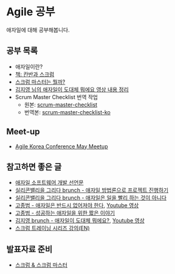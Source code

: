 # Agile 공부

애자일에 대해 공부해봅니다.

## 공부 목록

- 애자일이란?
- [책: 칸반과 스크럼](Scrum-Kanban.md)
- [스크럼 마스터는 뭘까?](Scrum-Master.md)
- [김지영 님의 애자일이 도대체 뭐에요 영상 내용 정리](agile-youtube.md)
- Scrum Master Checklist 번역 작업
  - 원본: [scrum-master-checklist](scrum-master-checklist.md)
  - 번역본: [scrum-master-checklist-ko](scrum-master-checklist-ko.md)

## Meet-up

- [Agile Korea Conference May Meetup](agile-korea-meetup5.md)

## 참고하면 좋은 글

- [애자일 소프트웨어 개발 선언문](http://agilemanifesto.org/iso/ko/manifesto.html)
- [실리콘밸리을 그리다 brunch - 애자일 방법론으로 프로젝트 진행하기](https://brunch.co.kr/@svillustrated/27)
- [실리콘밸리을 그리다 brunch - 애자일은 일을 빨리 하는 것이 아니다](https://brunch.co.kr/@svillustrated/24)
- [고종범 - 애자일은 반드시 없어져야 한다](https://www.slideshare.net/jbgo93/ss-64683535), [Youtube 영상](https://www.youtube.com/watch?v=gHVVOvTcE5s)
- [고종범 - 성공하는 애자일을 위한 짧은 이야기](https://www.slideshare.net/jbgo93/ss-64684052)
- [김지영 brunch - 애자일이 도대체 뭐에요?](https://brunch.co.kr/@pubjinson/6), [Youtube 영상](https://youtu.be/yl4gHBtabI4)
- [스크럼 트레이닝 시리즈 강의(EN)](http://scrumtrainingseries.com/)

## 발표자료 준비

- [스크럼 & 스크럼 마스터](marp-source/scrum-study-slide.md)
